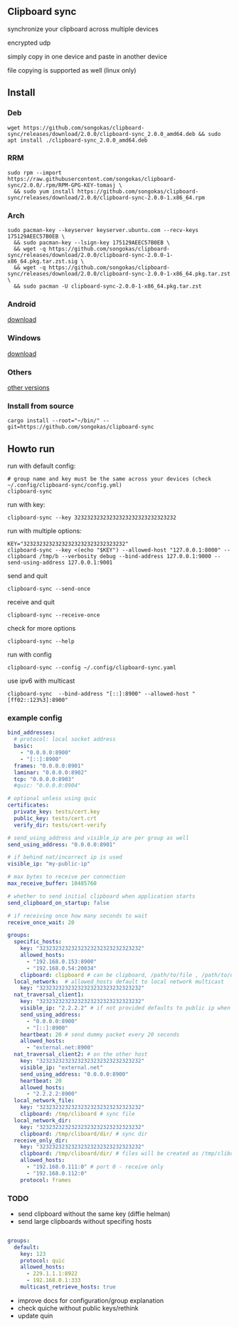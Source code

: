 ## Clipboard sync

synchronize your clipboard across multiple devices

encrypted udp

simply copy in one device and paste in another device

file copying is supported as well (linux only)

## Install

### Deb

```
wget https://github.com/songokas/clipboard-sync/releases/download/2.0.0/clipboard-sync_2.0.0_amd64.deb && sudo apt install ./clipboard-sync_2.0.0_amd64.deb
```
### RRM

```
sudo rpm --import https://raw.githubusercontent.com/songokas/clipboard-sync/2.0.0/.rpm/RPM-GPG-KEY-tomasj \
  && sudo yum install https://github.com/songokas/clipboard-sync/releases/download/2.0.0/clipboard-sync-2.0.0-1.x86_64.rpm
```

### Arch

```
sudo pacman-key --keyserver keyserver.ubuntu.com --recv-keys 175129AEEC57B0EB \
  && sudo pacman-key --lsign-key 175129AEEC57B0EB \
  && wget -q https://github.com/songokas/clipboard-sync/releases/download/2.0.0/clipboard-sync-2.0.0-1-x86_64.pkg.tar.zst.sig \
  && wget -q https://github.com/songokas/clipboard-sync/releases/download/2.0.0/clipboard-sync-2.0.0-1-x86_64.pkg.tar.zst \
  && sudo pacman -U clipboard-sync-2.0.0-1-x86_64.pkg.tar.zst
```

### Android

[download](https://github.com/songokas/clipboard-sync/releases/download/2.0.0/clipboard-sync-android_2.0.0.apk)

### Windows

[download](https://github.com/songokas/clipboard-sync/releases/download/2.0.0/clipboard-sync-2.0.0-x86_64.msi)


### Others

[other versions](https://github.com/songokas/clipboard-sync/releases/tag/2.0.0)

### Install from source

```
cargo install --root="~/bin/" --git=https://github.com/songokas/clipboard-sync
```

## Howto run

run with default config:

```
# group name and key must be the same across your devices (check ~/.config/clipboard-sync/config.yml)
clipboard-sync
```

run with key:

```
clipboard-sync --key 32323232323232323232323232323232
```

run with multiple options:

```
KEY="32323232323232323232323232323232"
clipboard-sync --key <(echo "$KEY") --allowed-host "127.0.0.1:8000" --clipboard /tmp/b --verbosity debug --bind-address 127.0.0.1:9000 --send-using-address 127.0.0.1:9001
```

send and quit

```
clipboard-sync --send-once
```

receive and quit

```
clipboard-sync --receive-once
```

check for more options 

```
clipboard-sync --help
```

run with config 

```
clipboard-sync --config ~/.config/clipboard-sync.yaml
```

use ipv6 with multicast

```
clipboard-sync  --bind-address "[::]:8900" --allowed-host "[ff02::123%3]:8900"
```

### example config

```yaml
bind_addresses:
  # protocol: local socket address
  basic: 
    - "0.0.0.0:8900"
    - "[::]:8900"
  frames: "0.0.0.0:8901"
  laminar: "0.0.0.0:8902"
  tcp: "0.0.0.0:8903" 
  #quic: "0.0.0.0:8904"

# optional unless using quic
certificates:
  private_key: tests/cert.key
  public_key: tests/cert.crt
  verify_dir: tests/cert-verify

# send_using_address and visible_ip are per group as well
send_using_address: "0.0.0.0:8901"

# if behind nat/incorrect ip is used
visible_ip: "my-public-ip"

# max bytes to receive per connection
max_receive_buffer: 10485760

# whether to send initial clipboard when application starts
send_clipboard_on_startup: false

# if receiving once how many seconds to wait
receive_once_wait: 20

groups:
  specific_hosts:
    key: "32323232323232323232323232323232"
    allowed_hosts:
      - "192.168.0.153:8900"
      - "192.168.0.54:20034"
    clipboard: clipboard # can be clipboard, /path/to/file , /path/to/directory/
  local_network:  # allowed_hosts default to local network multicast
    key: "32323232323232323232323232323232"
  nat_traversal_client1:
    key: "32323232323232323232323232323232"
    visible_ip: "2.2.2.2" # if not provided defaults to public ip when sending to external networks
    send_using_address:
      - "0.0.0.0:8900"
      - "[::]:8900"
    heartbeat: 20 # send dummy packet every 20 seconds
    allowed_hosts:
      - "external.net:8900"
  nat_traversal_client2: # on the other host
    key: "32323232323232323232323232323232"
    visible_ip: "external.net"
    send_using_address: "0.0.0.0:8900"
    heartbeat: 20
    allowed_hosts:
      - "2.2.2.2:8900"
  local_network_file: 
    key: "32323232323232323232323232323232"
    clipboard: /tmp/cliboard # sync file
  local_network_dir:
    key: "32323232323232323232323232323232"
    clipboard: /tmp/cliboard/dir/ # sync dir
  receive_only_dir:
    key: "32323232323232323232323232323232"
    clipboard: /tmp/cliboard/dir/ # files will be created as /tmp/cliboard/dir/192.168.0.111
    allowed_hosts:
      - "192.168.0.111:0" # port 0 - receive only
      - "192.168.0.112:0"
    protocol: frames
```


### TODO

* send clipboard without the same key (diffie helman)
* send large clipboards without specifing hosts

```yaml

groups:
  default:
    key: 123
    protocol: quic
    allowed_hosts:
      - 229.1.1.1:8922
      - 192.168.0.1:333
    multicast_retrieve_hosts: true

```

* improve docs for configuration/group explanation
* check quiche without public keys/rethink
* update quin